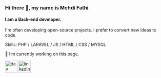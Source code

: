 ### Hi there 👋, my name is Mehdi Fathi
#### I am a Back-end developer.
I'm often developing open-source projects. I prefer to convert new ideas to code.

Skills: PHP / LARAVEL / JS / HTML / CSS / MYSQL

🔭 I’m currently working on this page. 

[<img src='https://cdn.jsdelivr.net/npm/simple-icons@3.0.1/icons/dev-dot-to.svg' alt='dev' height='40'>](https://dev.to/https://dev.to/mehdifathi)  [<img src='https://cdn.jsdelivr.net/npm/simple-icons@3.0.1/icons/linkedin.svg' alt='linkedin' height='40'>](https://www.linkedin.com/in/https://www.linkedin.com/in/mehdi-fathi-a33a52b6//)  

